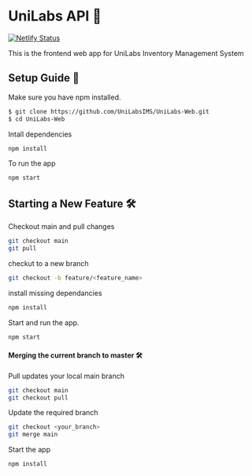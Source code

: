 # UniLabs API :test_tube:
[![Netlify Status](https://api.netlify.com/api/v1/badges/d26a2a5b-7e8d-4e44-affa-190e1788e942/deploy-status)](https://app.netlify.com/sites/sharp-varahamihira-ae4057/deploys)

This is the frontend web app for UniLabs Inventory Management System


## Setup Guide :raised_hands:

Make sure you have npm installed.

```bash
$ git clone https://github.com/UniLabsIMS/UniLabs-Web.git
$ cd UniLabs-Web
```

Intall dependencies

```bash
npm install
```

To run the app 

```bash
npm start
```



## Starting a New Feature :hammer_and_wrench:


Checkout main and pull changes

```bash
git checkout main
git pull
```

checkut to a new branch
```bash
git checkout -b feature/<feature_name>
```

install missing dependancies 

```bash
npm install
```
Start and run the app.

```bash
npm start
```

#### Merging the current branch to master :hammer_and_wrench:

Pull updates your local main branch
```bash
git checkout main
git checkout pull
```

Update the required branch

```bash
git checkout <your_branch>
git merge main
```

Start the app
```bash
npm install
```
